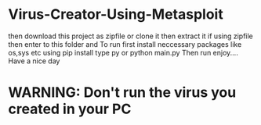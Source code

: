 # Virus-Creator-Using-Metasploit

then download this project as zipfile or clone it then extract it if using zipfile 
then enter to this folder and To run first install neccessary packages like os,sys etc using pip install type py or python main.py
Then run enjoy....
Have a nice day

# WARNING: Don't run the virus you created in your PC
